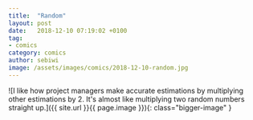 ```yaml
---
title:  "Random"
layout: post
date:   2018-12-10 07:19:02 +0100
tag:
- comics
category: comics
author: sebiwi
image: /assets/images/comics/2018-12-10-random.jpg
---
```


![I like how project managers make accurate estimations by multiplying other estimations by 2. It's almost like multiplying two random numbers straight up.]({{ site.url }}{{ page.image }}){: class="bigger-image" }
